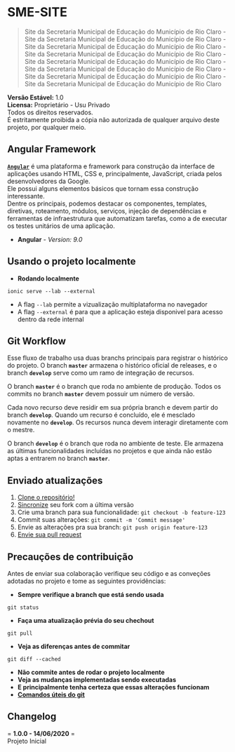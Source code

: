 # **SME-SITE**
> Site da Secretaria Municipal de Educação do Município de Rio Claro -  Site da Secretaria Municipal de Educação do Município de Rio Claro - Site da Secretaria Municipal de Educação do Município de Rio Claro - Site da Secretaria Municipal de Educação do Município de Rio Claro - Site da Secretaria Municipal de Educação do Município de Rio Claro - Site da Secretaria Municipal de Educação do Município de Rio Claro - Site da Secretaria Municipal de Educação do Município de Rio Claro - Site da Secretaria Municipal de Educação do Município de Rio Claro

**Versão Estável:** 1.0  
**Licensa:** Proprietário - Usu Privado  
Todos os direitos reservados.  
É estritamente proibida a cópia não autorizada de qualquer arquivo deste projeto, por qualquer meio.  

## **Angular Framework**
 [**`Angular`**](https://angular.io/) é uma plataforma e framework para construção da interface de aplicações usando HTML, CSS e, principalmente, JavaScript, criada pelos desenvolvedores da Google.  
Ele possui alguns elementos básicos que tornam essa construção interessante.  
Dentre os principais, podemos destacar os componentes, templates, diretivas, roteamento, módulos, serviços, injeção de dependências e ferramentas de infraestrutura que automatizam tarefas, como a de executar os testes unitários de uma aplicação.  

- **Angular** - *Version: 9.0*

## **Usando o projeto localmente**
- **Rodando localmente**  
```shell
ionic serve --lab --external
```  
- A flag `--lab` permite a vizualização multiplataforma no navegador
- A flag `--external` é para que a aplicação esteja disponivel para acesso dentro da rede internal



## **Git Workflow**  
Esse fluxo de trabalho usa duas branchs principais para registrar o histórico do projeto. O branch **`master`** armazena o histórico oficial de releases, e o branch **`develop`** serve como um ramo de integração de recursos.

O branch **`master`** é o branch que roda no ambiente de produção. Todos os commits no branch **`master`** devem possuir um número de versão.

Cada novo recurso deve residir em sua própria branch e devem partir do branch **`develop`**. Quando um recurso é concluído, ele é mesclado novamente no **`develop`**. Os recursos nunca devem  interagir diretamente com o mestre.

O branch **`develop`** é o branch que roda no ambiente de teste. Ele armazena as últimas funcionalidades incluídas no projetos e que ainda não estão aptas a entrarem no branch **`master`**.



## **Enviado atualizações**
1. [Clone o repositório!](https://help.github.com/articles/fork-a-repo/)
2. [Sincronize](https://help.github.com/articles/syncing-a-fork/) seu fork com a última versão
3. Crie uma branch para sua funcionalidade: `git checkout -b feature-123`
4. Commit suas alterações: `git commit -m 'Commit message'`
5. Envie as alterações pra sua branch: `git push origin feature-123`
6. [Envie sua pull request](https://help.github.com/articles/using-pull-requests/)


## **Precauções de contribuição**  
Antes de enviar sua colaboração verifique seu código e as conveções adotadas no projeto e tome as seguintes providências:  

- **Sempre verifique a branch que está sendo usada**  
```shell
git status
```

- **Faça uma atualização prévia do seu chechout**  
```shell
git pull
```

- **Veja as diferenças antes de commitar**  
```shell
git diff --cached
```

- **Não commite antes de rodar o projeto localmente**
- **Veja as mudanças implementadas sendo executadas**  
- **E principalmente tenha certeza que essas alterações funcionam**  
- **[Comandos úteis do git](https://gist.github.com/leocomelli/2545add34e4fec21ec16)**

## **Changelog**  
= **1.0.0 - 14/06/2020** =  
Projeto Inicial  
